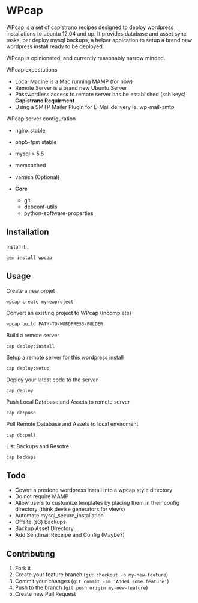 # WPcap

WPcap is a set of capistrano recipes designed to deploy wordpress instaliations to ubuntu 12.04 and up. It provides database and asset sync tasks, per deploy mysql backups, a helper appication to setup a brand new wordpress install ready to be deployed.  

WPcap is opinionated, and currently reasonably narrow minded.  

WPcap expectations

  * Local Macine is a Mac running MAMP (for now)
  * Remote Server is a brand new Ubuntu Server 
  * Passwordless access to remote server has be established (ssh keys) **Capistrano Requirment**
  * Using a SMTP Mailer Plugin for E-Mail delivery ie. wp-mail-smtp

WPcap server configuration

  * nginx stable
  * php5-fpm stable
  * mysql > 5.5
  * memcached
  * varnish (Optional)
  
  * **Core**
    * git
    * debconf-utils
    * python-software-properties

## Installation

Install it:

    gem install wpcap

## Usage

Create a new projet
  
    wpcap create mynewproject

Convert an existing project to WPcap (Incomplete)

    wpcap build PATH-TO-WORDPRESS-FOLDER

Build a remote server
  
    cap deploy:install

Setup a remote server for this wordpress install

    cap deploy:setup

Deploy your latest code to the server

    cap deploy
    
Push Local Database and Assets to remote server

    cap db:push
    
Pull Remote Database and Assets to local enviroment

    cap db:pull
    
List Backups and Resotre

    cap backups
    
## Todo

  * Covert a predone wordpress install into a wpcap style directory
  * Do not require MAMP
  * Allow users to customize templates by placing them in their config directory (think devise generators for views)
  * Automate mysql_secure_installation
  * Offsite (s3) Backups 
  * Backup Asset Directory
  * Add Sendmail Receipe and Config (Maybe?)
  
  

## Contributing

1. Fork it
2. Create your feature branch (`git checkout -b my-new-feature`)
3. Commit your changes (`git commit -am 'Added some feature'`)
4. Push to the branch (`git push origin my-new-feature`)
5. Create new Pull Request
